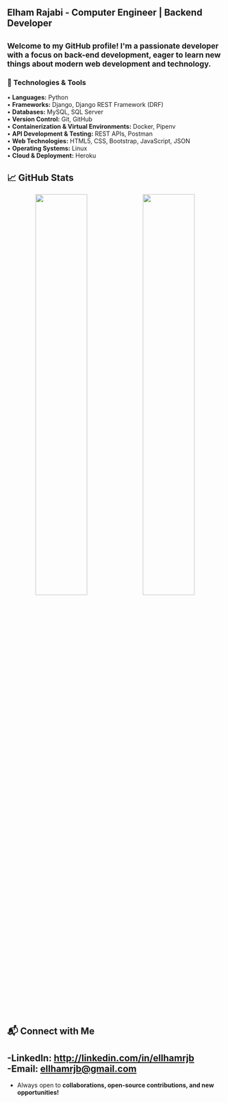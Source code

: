 ## Elham Rajabi - Computer Engineer | Backend Developer

<sub>Welcome to my GitHub profile! I'm a passionate developer with a focus on back-end development, eager to learn new things about modern web development and technology.</sub>
---
### **🔧 Technologies & Tools**  
• **Languages:** Python  
• **Frameworks:** Django, Django REST Framework (DRF)  
• **Databases:** MySQL, SQL Server  
• **Version Control:** Git, GitHub  
• **Containerization & Virtual Environments:** Docker, Pipenv  
• **API Development & Testing:** REST APIs, Postman  
• **Web Technologies:** HTML5, CSS, Bootstrap, JavaScript, JSON  
• **Operating Systems:** Linux  
• **Cloud & Deployment:** Heroku  

## 📈 GitHub Stats  

<p align="center">
  <img src="https://github-readme-stats.vercel.app/api?username=ellhamrjb&show_icons=true&theme=radical" width="49%">
  <img src="https://github-readme-streak-stats.herokuapp.com/?user=ellhamrjb&theme=radical" width="49%">
</p>


## 📬 Connect with Me  

-**LinkedIn:** http://linkedin.com/in/ellhamrjb  
-**Email:** ellhamrjb@gmail.com
---
* Always open to **collaborations, open-source contributions, and new opportunities!**
